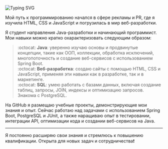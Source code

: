 <img src="https://readme-typing-svg.herokuapp.com?font=Montserrat&weight=500&size=25&pause=500&color=F70C05&background=FFFFFF00&center=true&vCenter=true&width=435&lines=Привет%2C+я+Канда+❤️;Будущий+Java-разработчик+🔥" alt="Typing SVG" />

Мой путь к программированию начался в сфере рекламы и PR, где я изучила HTML, CSS и JavaScript и погрузилась в мир веб-разработки.  

Я студент направления Java-разработки и начинающий программист. Мои навыки можно кратко охарактеризовать следующим образом:
> :octocat: **Java**: уверенно изучаю основы и продвинутые концепции, такие как ООП, коллекции, обработка исключений, многопоточность и создание веб-сервисов с использованием Spring Boot.  
> :octocat: **Веб-разработка**: создаю сайты с помощью HTML, CSS и JavaScript, применяя эти навыки как в разработке, так и в маркетинге.  
> :octocat: **SQL**: умею работать с базами данных, включая создание таблиц, запросы, JOIN, индексы и оптимизацию запросов. Знакома с PostgreSQL.

На GitHub я размещаю учебные проекты, демонстрирующие мои знания и опыт. Сейчас работаю над задачами с использованием Spring Boot, PostgreSQL и JUnit, а также наращиваю опыт в тестировании, интеграции API, оптимизации кода и создании веб-сервисов на Java.
____
Я постоянно расширяю свои знания и стремлюсь к повышению квалификации. Открыта для новых задач и сотрудничества:heavy_exclamation_mark:
